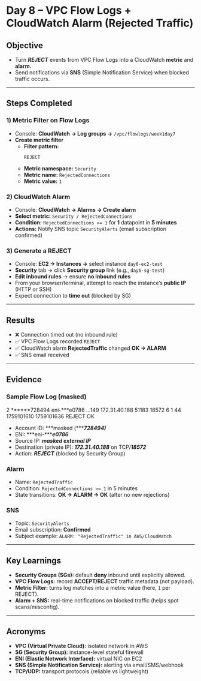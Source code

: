# Day 8 – VPC Flow Logs + CloudWatch Alarm (Rejected Traffic)

## Objective
- Turn ***REJECT*** events from VPC Flow Logs into a CloudWatch **metric** and **alarm**.
- Send notifications via **SNS** (Simple Notification Service) when blocked traffic occurs.

---

## Steps Completed

### 1) Metric Filter on Flow Logs
- Console: **CloudWatch → Log groups →** `/vpc/flowlogs/week1day7`  
- **Create metric filter**
  - **Filter pattern:**
    ```
    REJECT
    ```
  - **Metric namespace:** `Security`
  - **Metric name:** `RejectedConnections`
  - **Metric value:** `1`

### 2) CloudWatch Alarm
- Console: **CloudWatch → Alarms → Create alarm**
- **Select metric:** `Security / RejectedConnections`
- **Condition:** `RejectedConnections >= 1` for **1** datapoint in **5 minutes**
- **Actions:** Notify SNS topic `SecurityAlerts` (email subscription confirmed)

### 3) Generate a REJECT
- Console: **EC2 → Instances →** select instance `day6-ec2-test`
- **Security** tab → click **Security group** link (e.g., `day6-sg-test`)
- **Edit inbound rules** → ensure **no inbound rules**
- From your browser/terminal, attempt to reach the instance’s **public IP** (HTTP or SSH)
- Expect connection to **time out** (blocked by SG)

---

## Results
- ❌ Connection timed out (no inbound rule)  
- ✅ VPC Flow Logs recorded `REJECT`  
- ✅ CloudWatch alarm **RejectedTraffic** changed **OK → ALARM**  
- ✅ SNS email received

---

## Evidence

### Sample Flow Log (masked)

2 ******728494 eni-***e0786 ...149 172.31.40.188 51183 18572 6 1 44 1759101610 1759101636 REJECT OK

- Account ID: ***masked (******728494)***
- ENI: ***eni-******e0786***
- Source IP: ***masked external IP***
- Destination (private IP): ***172.31.40.188*** on TCP/***18572***
- Action: ***REJECT*** (blocked by Security Group)

### Alarm
- Name: `RejectedTraffic`
- Condition: `RejectedConnections >= 1` in 5 minutes
- State transitions: **OK → ALARM → OK** (after no new rejections)

### SNS
- Topic: `SecurityAlerts`
- Email subscription: **Confirmed**
- Subject example: `ALARM: "RejectedTraffic" in AWS/CloudWatch`

---

## Key Learnings
- **Security Groups (SGs):** default **deny** inbound until explicitly allowed.
- **VPC Flow Logs:** record **ACCEPT/REJECT** traffic metadata (not payload).
- **Metric Filter:** turns log matches into a metric value (here, `1` per REJECT).
- **Alarm + SNS:** real-time notifications on blocked traffic (helps spot scans/misconfig).

---

## Acronyms
- **VPC (Virtual Private Cloud):** isolated network in AWS  
- **SG (Security Group):** instance-level stateful firewall  
- **ENI (Elastic Network Interface):** virtual NIC on EC2  
- **SNS (Simple Notification Service):** alerting via email/SMS/webhook  
- **TCP/UDP:** transport protocols (reliable vs lightweight)

